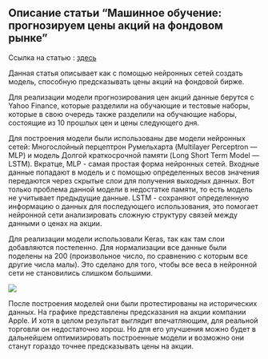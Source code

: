 ## Описание статьи “Машинное обучение: прогнозируем цены акций на фондовом рынке”
Ссылка на статью : [здесь](https://habr.com/ru/company/netologyru/blog/428227/)

Данная статья описывает как с помощью нейронных сетей создать модель, способную предсказывать цены акций на фондовой бирже.

Для реализации модели прогнозирования цен акций данные берутся с Yahoo Finance, которые разделили на обучающие и тестовые наборы, которые в свою очередь также разделили на обучающие наборы, состоящие из 10 прошлых цен и цены следующего дня.

Для построения модели были использованы две модели нейронных сетей: Многослойный перцептрон Румельхарта (Multilayer Perceptron — MLP) и модель Долгой краткосрочной памяти (Long Short Term Model — LSTM). Вкратце, MLP - самая простая форма нейронных сетей. Входные данные попадают в модель и с помощью определенных весов значения передаются через скрытые слои для получения выходных данных. Вот только проблема данной модели в недостатке памяти, то есть модель не учитывает предыдущие данные. LSTM -  сохраняют определенную информацию о данных для последующего использования, это помогает нейронной сети анализировать сложную структуру связей между данными о ценах на акции.

Для реализации модели использовали Keras, так как там слои добавляются постепенно. Для нормализации все данные были поделены на 200 (произвольное число, по сравнению с которым все другие числа малы). Это сделано для того, чтобы все веса в нейронной сети не становились слишком большими.

![](https://habrastorage.org/webt/qw/_9/hy/qw_9hyxncpkhgxv_rvsxxtxrhlk.png)

После построения моделей они были протестированы на исторических данных. На графике представлены предсказания на акции компании Apple. И хотя в целом результат выглядит впечатляющим, для реальной торговли он недостаточно хорош. Но для его улучшения можно будет в дальнейшем оптимизировать построенные модели и возможно они станут гораздо точнее предсказывать цены на акции.


